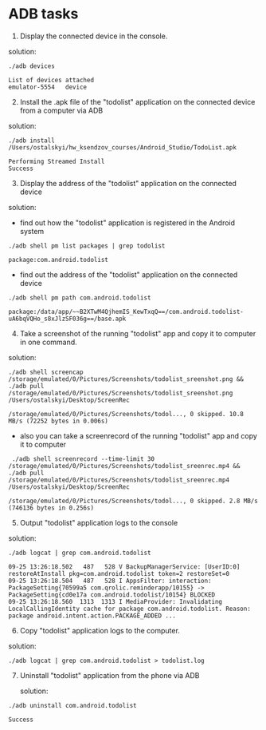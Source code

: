 # ADB tasks

 1. Display the connected device in the console.
 
 solution:

 ```
./adb devices

List of devices attached
emulator-5554	device
```

 2. Install the .apk file of the "todolist" application on the connected device from a computer via ADB
 
 solution:

 ```
./adb install /Users/ostalskyi/hw_ksendzov_courses/Android_Studio/TodoList.apk

Performing Streamed Install
Success
```
 3. Display the address of the "todolist" application on the connected device

 solution:
  - find out how the "todolist" application is registered in the Android system
 
 ```
./adb shell pm list packages | grep todolist

package:com.android.todolist
```
- find out the address of the "todolist" application on the connected device

```
./adb shell pm path com.android.todolist  

package:/data/app/~~B2XTwM4QjhemIS_KewTxqQ==/com.android.todolist-uA6bqVQHo_s8xJlzSF036g==/base.apk
 ```

4. Take a screenshot of the running "todolist" app and copy it to computer in one command.

solution:
```
./adb shell screencap /storage/emulated/0/Pictures/Screenshots/todolist_sreenshot.png && ./adb pull /storage/emulated/0/Pictures/Screenshots/todolist_sreenshot.png /Users/ostalskyi/Desktop/ScreenRec

/storage/emulated/0/Pictures/Screenshots/todol..., 0 skipped. 10.8 MB/s (72252 bytes in 0.006s)
```
- also you can take a screenrecord of the running "todolist" app and copy it to computer
```
 ./adb shell screenrecord --time-limit 30 /storage/emulated/0/Pictures/Screenshots/todolist_sreenrec.mp4 && ./adb pull /storage/emulated/0/Pictures/Screenshots/todolist_sreenrec.mp4 /Users/ostalskyi/Desktop/ScreenRec

/storage/emulated/0/Pictures/Screenshots/todol..., 0 skipped. 2.8 MB/s (746136 bytes in 0.256s)
```
 
5. Output "todolist" application logs to the console

 solution:
 ```
./adb logcat | grep com.android.todolist

09-25 13:26:18.502   487   528 V BackupManagerService: [UserID:0] restoreAtInstall pkg=com.android.todolist token=2 restoreSet=0
09-25 13:26:18.504   487   528 I AppsFilter: interaction: PackageSetting{70599a5 com.qrolic.reminderapp/10155} -> PackageSetting{cd0e17a com.android.todolist/10154} BLOCKED
09-25 13:26:18.560  1313  1313 I MediaProvider: Invalidating LocalCallingIdentity cache for package com.android.todolist. Reason: package android.intent.action.PACKAGE_ADDED ...
```
6. Copy "todolist" application logs to the computer.
 
 solution:
```
./adb logcat | grep com.android.todolist > todolist.log
```
7. Uninstall "todolist" application from the phone via ADB

   solution:
```
./adb uninstall com.android.todolist

Success
```
